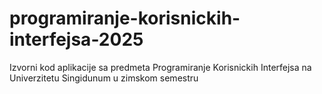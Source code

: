 # programiranje-korisnickih-interfejsa-2025
Izvorni kod aplikacije sa predmeta Programiranje Korisnickih Interfejsa  na Univerzitetu Singidunum u zimskom semestru
